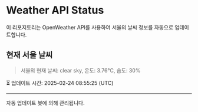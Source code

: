 
# Weather API Status

이 리포지토리는 OpenWeather API를 사용하여 서울의 날씨 정보를 자동으로 업데이트합니다.

## 현재 서울 날씨
> 서울의 현재 날씨: clear sky, 온도: 3.76°C, 습도: 30%

⏳ 업데이트 시간: 2025-02-24 08:55:25 (UTC)

---
자동 업데이트 봇에 의해 관리됩니다.

